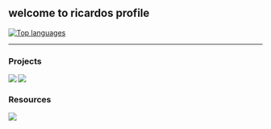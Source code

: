 ## welcome to ricardos profile

[![Top languages](https://github-readme-stats.vercel.app/api/top-langs/?username=itsrichardyu&layout=compact&theme=dracula)](https://github.com/anuraghazra/github-readme-stats)

---

### Projects

<a href=https://github.com/itsrichardyu/covid19-datascraper>
<img align=left src=https://github-readme-stats.vercel.app/api/pin/?username=itsrichardyu&repo=covid19-datascraper&theme=monokai />
</a>
<a href=https://github.com/itsrichardyu/previewspotify>
<img align=left src=https://github-readme-stats.vercel.app/api/pin/?username=itsrichardyu&repo=previewspotify&theme=monokai />
</a>

<br />

### Resources

<a href=https://github.com/itsrichardyu/cis6>
<img src=https://github-readme-stats.vercel.app/api/pin/?username=itsrichardyu&repo=cis6&theme=monokai />
</a>

